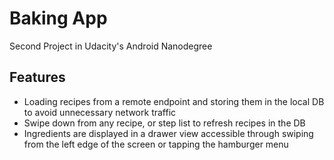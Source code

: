 # Baking App
Second Project in Udacity's Android Nanodegree

## Features
- Loading recipes from a remote endpoint and storing them in the local DB to avoid unnecessary network traffic
- Swipe down from any recipe, or step list to refresh recipes in the DB
- Ingredients are displayed in a drawer view accessible through swiping from the left edge of the screen or tapping the hamburger menu

